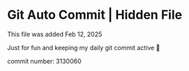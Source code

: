 # Git Auto Commit | Hidden File

This file was added Feb 12, 2025

Just for fun and keeping my daily git commit active 🤪

commit number: 3130060
